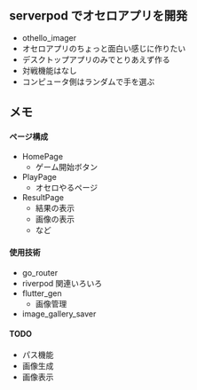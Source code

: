 ## serverpod でオセロアプリを開発

- othello_imager
- オセロアプリのちょっと面白い感じに作りたい
- デスクトップアプリのみでとりあえず作る
- 対戦機能はなし
- コンピュータ側はランダムで手を選ぶ

## メモ

#### ページ構成

- HomePage
  - ゲーム開始ボタン
- PlayPage
  - オセロやるページ
- ResultPage
  - 結果の表示
  - 画像の表示
  - など

#### 使用技術

- go_router
- riverpod 関連いろいろ
- flutter_gen
  - 画像管理
- image_gallery_saver

#### TODO

- パス機能
- 画像生成
- 画像表示
